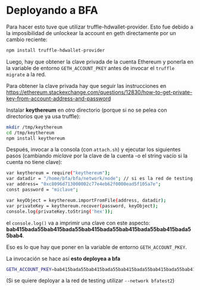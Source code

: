 # Deployando a BFA

Para hacer esto tuve que utilizar truffle-hdwallet-provider. Esto fue debido a
la imposibilidad de unlockear la account en geth directamente por un cambio reciente:

```bash
npm install truffle-hdwallet-provider
```

Luego, hay que obtener la clave privada de la cuenta Ethereum y ponerla en la variable de entorno ```GETH_ACCOUNT_PKEY``` antes de invocar el ```truffle migrate``` a la red.

Para obtener la clave privada hay que seguir las instrucciones en https://ethereum.stackexchange.com/questions/12830/how-to-get-private-key-from-account-address-and-password 

Instalar **keythereum** en _otro_ directorio (porque si no se pelea con directorios que ya usa truffle):

```bash
mkdir /tmp/keythereum
cd /tmp/keythereum
npm install keythereum
```

Después, invocar a la consola (con ```attach.sh```) y ejecutar los siguientes pasos (cambiando _miclave_ por la clave de la cuenta -o el string vacío si la cuenta no tiene clave):

```bash
var keythereum = require("keythereum");
var datadir = "/home/bfa/bfa/network/node"; // si es la red de testing usar "/home/bfa/bfa/test2network/node"
var address= "0xc8096d713000002c77e4eb62f0000ead5f105a7e";
const password = "miclave";

var keyObject = keythereum.importFromFile(address, datadir);
var privateKey = keythereum.recover(password, keyObject);
console.log(privateKey.toString('hex'));
```
el ```console.log()``` va a imprimir una clave con este aspecto: **bab415bada55bab415bada55bab415bada55bab415bada55bab415bada55bab4**.

Eso es lo que hay que poner en la variable de entorno ```GETH_ACCOUNT_PKEY```.

La invocación se hace así **esto deployea a bfa**
```bash
GETH_ACCOUNT_PKEY=bab415bada55bab415bada55bab415bada55bab415bada55bab415bada55bab4 truffle migrate --network bfa
```

(Si se quiere deployar a la red de testing utilizar ```--network bfatest2```)

